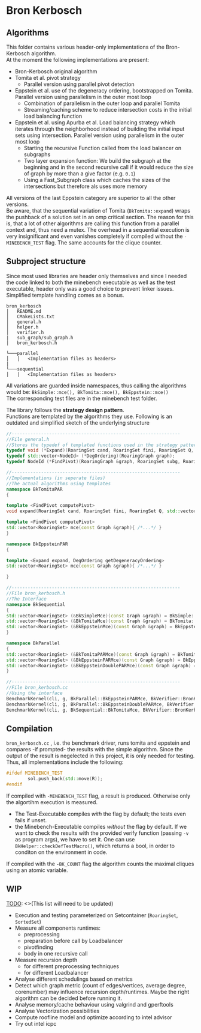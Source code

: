# Bron Kerbosch   
## Algorithms
This folder contains various header-only implementations of the Bron-Kerbosch algorithm.  
At the moment the following implementations are present:

[TODO]: <> (As in the preprocessing module docs, this list should be linked/expanded with the actual function names)

- Bron-Kerbosch original algorithm
- Tomita et al. pivot strategy
  - Parallel version using parallel pivot detection
- Eppstein et al. use of the degeneracy ordering, bootstrapped on Tomita.  
Parallel version using parallelism in the outer most loop 
  - Combination of parallelism in the outer loop and parallel Tomita
  - Streaming/caching scheme to reduce intersection costs in the initial load balancing function
- Eppstein et al. using Apurba et al. Load balancing strategy which iterates through the neighborhood instead of building the initial input sets using intersection. 
Parallel version using parallelism in the outer most loop
  - Starting the recursive Function called from the load balancer on subgraphs
  - Two layer expansion function: We build the subgraph at the beginning and in the second recursive call if it would reduce the size of graph by more than a give factor (e.g. `0.1`)
  - Using a Fast_Subgraph class which caches the sizes of the intersections but therefore als uses more memory
    
All versions of the last Eppstein category are superior to all the other versions.  
Be aware, that the sequential variation of Tomita (`BkTomita::expand`) wraps the pushback of a solution set in an omp critical section.
The reason for this is, that a lot of other algorithms are calling this function from a parallel context and, thus need a mutex.
The overhead in a sequential execution is very insignificant and even vanishes completely if compiled without the `-MINEBENCH_TEST` flag. The same accounts for the clique counter.

## Subproject structure
Since most used libraries are header only themselves and since I needed the code linked to both the minebench executable as well as the test executable, header only was a good choice to prevent linker issues. Simplified template handling comes as a bonus.  
```
bron_kerbosch
│   README.md
│   CMakeLists.txt    
│   general.h
│   helper.h
│   verifier.h
|   sub_graph/sub_graph.h
│   bron_kerbosch.h

└───parallel
│   │   <Implementation files as headers>
|
└───sequential
│   │   <Implementation files as headers>
```
All variations are guarded inside namespaces, thus calling the algorithms would be:  `BkSimple::mce(), BkTomita::mce(), BkEppstein::mce()`    
The corresponding test files are in the minebench test folder.
  
The library follows the **strategy design pattern**.  
Functions are templated by the algorithms they use. Following is an outdated and simplified sketch of the underlying structure
``` c++
//---------------------------------------------------------------
//File general.h
//Stores the typedef of templated functions used in the strategy pattern
typedef void (*Expand)(RoaringSet cand, RoaringSet fini, RoaringSet Q, std::vector<RoaringSet> &sol, RoaringGraph &graph);
typedef std::vector<NodeId> (*DegOrdering)(RoaringGraph graph);
typedef NodeId (*FindPivot)(RoaringGraph &graph, RoaringSet subg, RoaringSet &cand);

//---------------------------------------------------------------
//Implementations (in seperate files)
//The actual algorithms using templates
namespace BkTomitaPAR
{

template <FindPivot computePivot>
void expand(RoaringSet cand, RoaringSet fini, RoaringSet Q, std::vector<RoaringSet> &sol, RoaringGraph &graph){ /*...*/ }

template <FindPivot computePivot>
std::vector<RoaringSet> mce(const Graph &graph){ /*...*/ }
}

namespace BkEppsteinPAR
{

template <Expand expand, DegOrdering getDegeneracyOrdering>
std::vector<RoaringSet> mce(const Graph &graph){ /*...*/ }

}

//---------------------------------------------------------------
//File bron_kerbosch.h
//The Interface
namespace BkSequential
{
std::vector<RoaringSet> (&BkSimpleMce)(const Graph &graph) = BkSimple::mce;
std::vector<RoaringSet> (&BkTomitaMce)(const Graph &graph) = BkTomita::mce;
std::vector<RoaringSet> (&BkEppsteinMce)(const Graph &graph) = BkEppstein::mce;
} 

namespace BkParallel
{
std::vector<RoaringSet> (&BkTomitaPARMce)(const Graph &graph) = BkTomitaPAR::mce<BkTomitaPAR::findPivot>;
std::vector<RoaringSet> (&BkEppsteinPARMce)(const Graph &graph) = BkEppsteinPAR::mce<BkTomita::expand, PpSequential::getDegeneracyOrderingMatula>;
std::vector<RoaringSet> (&BkEppsteinDoublePARMce)(const Graph &graph) = BkEppsteinPAR::mce<BkTomitaPAR::expand<BkTomitaPAR::findPivot>, PpParallel::getDegeneracyOrderingMatula>;
} 

//---------------------------------------------------------------
//File bron_kerbosch.cc
//Using the interface
BenchmarkKernel(cli, g, BkParallel::BkEppsteinPARMce, BkVerifier::BronKerboschVerifier);
BenchmarkKernel(cli, g, BkParallel::BkEppsteinDoublePARMce, BkVerifier::BronKerboschVerifier);
BenchmarkKernel(cli, g, BkSequential::BkTomitaMce, BkVerifier::BronKerboschVerifier);

```

## Compilation
`bron_kerbosch.cc` , i.e. the benchmark driver, runs tomita and eppstein and compares -if prompted- the results with the simple algorithm. Since the output of the result is negelected in this project, it is only needed for testing. Thus, all implementations include the following:
```cpp
#ifdef MINEBENCH_TEST
        sol.push_back(std::move(R));
#endif
```
If compiled with `-MINEBENCH_TEST` flag, a result is produced. Otherwise only the algortihm execution is measured.  
- The Test-Executable compiles *with* the flag by default; the tests even fails if unset.  
- the Minebench-Executable compiles *without* the flag by default. If we want to check the  results with the provided verify function (passing `-v` as program args), we have to set it. One can use `BkHelper::checkDefTestMacro()`, which returns a bool, in order to conditon on the environment in code.

If compiled with the `-BK_COUNT` flag the algorithm counts the maximal cliques using an atomic variable.

## WIP
[TODO]: <>(This list will need to be updated)

- Execution and testing parameterized on Setcontainer (`RoaringSet`, `SortedSet`)
- Measure all components runtimes:
  - preprocessing
  - preparation before call by Loadbalancer
  - pivotfinding
  - body in one recursive call
- Measure recursion depth
  - for different preprocessing techniques
  - for different Loadbalancer
- Analyse different schedulings based on metrics
- Detect which graph metric (count of edges/vertices, average degree, corenumber) may influence recursion depth/runtimes. Maybe the right algorithm can be decided before running it.
- Analyse memory/cache behaviour using valgrind and gperftools
- Analyse Vectorization possibilities
- Compute roofline model and optimize according to intel advisor
- Try out intel icpc



